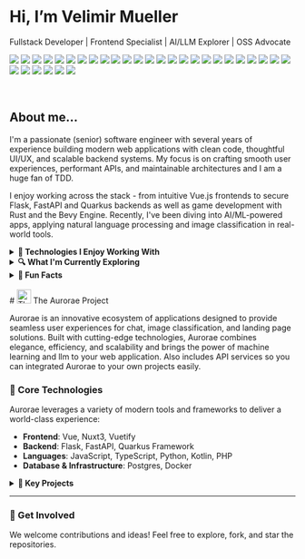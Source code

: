 <h1>Hi, I’m Velimir Mueller</h1>
<p>Fullstack Developer | Frontend Specialist | AI/LLM Explorer | OSS Advocate</p>

<p>

  <!-- 🌐 Frontend -->
  <img src="https://img.shields.io/badge/Vue.js-35495E?style=for-the-badge&logo=vue.js&logoColor=4FC08D" />
  <img src="https://img.shields.io/badge/Nuxt-00DC82?style=for-the-badge&logo=nuxt.js&logoColor=white" />
  <img src="https://img.shields.io/badge/OpenLayers-1D6AA4?style=for-the-badge&logo=OpenLayers&logoColor=white" />
  <img src="https://img.shields.io/badge/React-20232A?style=for-the-badge&logo=react&logoColor=61DAFB" />
  <img src="https://img.shields.io/badge/React_Native-20232A?style=for-the-badge&logo=react&logoColor=61DAFB" />
  <img src="https://img.shields.io/badge/Pinia-F7DF1E?style=for-the-badge&logo=pinia&logoColor=yellow" />
  <img src="https://img.shields.io/badge/Vite-646CFF?style=for-the-badge&logo=vite&logoColor=white" />
  <img src="https://img.shields.io/badge/TailwindCSS-38B2AC?style=for-the-badge&logo=tailwind-css&logoColor=white" />
  <img src="https://img.shields.io/badge/Webpack-8DD6F9?style=for-the-badge&logo=webpack&logoColor=white" />
  <img src="https://img.shields.io/badge/Vitest-6E9F18?style=for-the-badge&logo=vitest&logoColor=white" />
  <img src="https://img.shields.io/badge/Jest-C21325?style=for-the-badge&logo=jest&logoColor=white" />
  <img src="https://img.shields.io/badge/Playwright-2EAD33?style=for-the-badge&logo=playwright&logoColor=white" />

   <!-- 🧠 Languages -->
  <img src="https://img.shields.io/badge/JavaScript-F7DF1E?style=for-the-badge&logo=javascript&logoColor=black" />
  <img src="https://img.shields.io/badge/TypeScript-3178C6?style=for-the-badge&logo=typescript&logoColor=white" />
  <img src="https://img.shields.io/badge/HTML5-E34F26?style=for-the-badge&logo=html5&logoColor=white" />
  <img src="https://img.shields.io/badge/SCSS-CC6699?style=for-the-badge&logo=sass&logoColor=white" />
  <img src="https://img.shields.io/badge/Python-3776AB?style=for-the-badge&logo=python&logoColor=white" />
  <img src="https://img.shields.io/badge/Kotlin-7F52FF?style=for-the-badge&logo=kotlin&logoColor=white" />
  <img src="https://img.shields.io/badge/Rust-000000?style=for-the-badge&logo=rust&logoColor=white" />
  <img src="https://img.shields.io/badge/WebAssembly-654FF0?style=for-the-badge&logo=webassembly&logoColor=white" />

  <!-- 🔧 Backend -->
  <img src="https://img.shields.io/badge/Node.js-339933?style=for-the-badge&logo=node.js&logoColor=white" />
  <img src="https://img.shields.io/badge/Flask-000000?style=for-the-badge&logo=flask&logoColor=white" />
  <img src="https://img.shields.io/badge/FastAPI-009688?style=for-the-badge&logo=fastapi&logoColor=white" />
  <img src="https://img.shields.io/badge/Quarkus-4695EB?style=for-the-badge&logo=quarkus&logoColor=white" />
  <img src="https://img.shields.io/badge/Bevy-F74C00?style=for-the-badge&logo=bevy&logoColor=white" />

  <!-- 🧰 DevOps / Infra -->
  <img src="https://img.shields.io/badge/Docker-2496ED?style=for-the-badge&logo=docker&logoColor=white" />
  <img src="https://img.shields.io/badge/GitHub_Actions-2088FF?style=for-the-badge&logo=github-actions&logoColor=white" />
  <img src="https://img.shields.io/badge/Nginx-009639?style=for-the-badge&logo=nginx&logoColor=white" />
  <img src="https://img.shields.io/badge/AWS-232F3E?style=for-the-badge&logo=amazon-aws&logoColor=white" />
    <img src="https://img.shields.io/badge/GPT4All-6E4AFF?style=for-the-badge&logo=openai&logoColor=white" />

  <!-- 🗄️ Databases -->
  <img src="https://img.shields.io/badge/PostgreSQL-4169E1?style=for-the-badge&logo=postgresql&logoColor=white" />
</p>


<br>
<h2>About me...</h2>
I'm a passionate (senior) software engineer with several years of experience building modern web applications with clean code, thoughtful UI/UX, and scalable backend systems. My focus is on crafting smooth user experiences, performant APIs, and maintainable architectures and I am a huge fan of TDD.

I enjoy working across the stack - from intuitive Vue.js frontends to secure Flask, FastAPI and Quarkus backends as well as game development with Rust and the Bevy Engine. Recently, I've been diving into AI/ML-powered apps, applying natural language processing and image classification in real-world tools.

<details>
<summary><strong>🔧 Technologies I Enjoy Working With</strong></summary>

- **Frontend**: Vue 3, React, Vite, Webpack, TailwindCSS, Pinia, TypeScript  
- **Backend**: Python (Flask, FastAPI), Kotlin (Quarkus), Node.js  
- **DevOps**: Docker, GitHub Actions, NGINX  
- **Databases**: PostgreSQL  
- **Languages**: JavaScript/TypeScript, Python, Kotlin, Rust, WebAssembly  

</details>

<details>
<summary><strong>🔍 What I'm Currently Exploring</strong></summary>

- LLMs and document intelligence  
- Multi-language NLP (German/English)  
- Secure authentication and scalable backend design  
- Building developer-first tools with clean UI/UX  

</details>

<details>
<summary><strong>🧠 Fun Facts</strong></summary>

- I care deeply about performance and user experience.  
- I learn by building - most of my GitHub projects are live experiments.  
- I’m always open to feedback, ideas, and collaboration.  

</details>


<br>
# <img src="https://github.com/user-attachments/assets/12134a80-87bf-4ae1-8ee8-aeceb3309204" width="25" height="25" alt="The Aurorae project logo"> The Aurorae Project 

Aurorae is an innovative ecosystem of applications designed to provide seamless user experiences for chat, image classification, and landing page solutions. Built with cutting-edge technologies, Aurorae combines elegance, efficiency, and scalability and brings the power of machine learning and llm to your web application. Also includes API services so you can integrated Aurorae to your own projects easily.


### 🚀 Core Technologies
Aurorae leverages a variety of modern tools and frameworks to deliver a world-class experience:

- **Frontend**: Vue, Nuxt3, Vuetify  
- **Backend**: Flask, FastAPI, Quarkus Framework  
- **Languages**: JavaScript, TypeScript, Python, Kotlin, PHP  
- **Database & Infrastructure**: Postgres, Docker  




<details>
<summary><strong>📌 Key Projects</strong></summary>

#### 🔵 Aurorae Chat Frontend - to [repo](https://github.com/VelimirMueller/aurorae_chat_frontend)  
A sleek and responsive Nuxt3-based application for real-time chat functionality.

#### 🔵 Aurorae WS Chatbot API - to [repo](https://github.com/VelimirMueller/aurorae_ws_chatbot_api)  
A powerful Flask and Docker-based GPT4ALL chatbot websocket server.

#### 🔵 Aurorae Landing Page - to [repo](https://github.com/VelimirMueller/aurorae_landing_page)  
A visually appealing landing page created with Vuetify, showcasing the Aurorae ecosystem.

#### 🔵 Aurorae Backend - to [repo](https://github.com/VelimirMueller/aurorae_backend)  
A Kotlin-based backend built with the Quarkus framework for user verification and subscription management.

#### 🔵 Aurorae Images Frontend - to [repo]()  
An intuitive Vue-based frontend for image classification.


<br>
### 🌟 Why Choose Aurorae?
- **Scalability**: Modular architecture to handle growth effortlessly.  
- **Flexibility**: Built with versatile frameworks for adaptability.  
- **Performance**: Optimized for speed and seamless user interaction.  

</details>

---

### 🤝 Get Involved
We welcome contributions and ideas! Feel free to explore, fork, and star the repositories.

<!---
VelimirMueller/VelimirMueller is a ✨ special ✨ repository because its `README.md` (this file) appears on your GitHub profile.
You can click the Preview link to take a look at your changes.
--->
